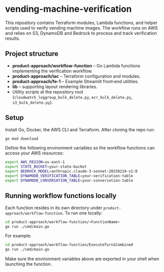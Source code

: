 # vending-machine-verification

This repository contains Terraform modules, Lambda functions, and helper scripts used to verify vending machine images. The workflow runs on AWS and relies on S3, DynamoDB and Bedrock to process and track verification results.

## Project structure

- **product-approach/workflow-function** – Go Lambda functions implementing the verification workflow.
- **product-approach/iac** – Terraform configuration and modules.
- **product-approach/fe-1** – Example Streamlit front‑end utilities.
- **lib** – supporting layout rendering libraries.
- Utility scripts at the repository root (`cloudwatch_loggroup_bulk_delete.py`, `ecr_bulk_delete.py`, `s3_bulk_delete.py`).

## Setup

Install Go, Docker, the AWS CLI and Terraform. After cloning the repo run:

```bash
go mod download
```

Define the following environment variables so the workflow functions can access your AWS resources:

```bash
export AWS_REGION=us-east-1
export STATE_BUCKET=your-state-bucket
export BEDROCK_MODEL=anthropic.claude-3-sonnet-20250219-v1:0
export DYNAMODB_VERIFICATION_TABLE=your-verification-table
export DYNAMODB_CONVERSATION_TABLE=your-conversation-table
```

## Running workflow functions locally

Each function resides in its own directory under `product-approach/workflow-function`. To run one locally:

```bash
cd product-approach/workflow-function/<FunctionName>
go run ./cmd/main.go
```

For example:

```bash
cd product-approach/workflow-function/ExecuteTurn1Combined
go run ./cmd/main.go
```

Make sure the environment variables above are exported in your shell when launching the function.
